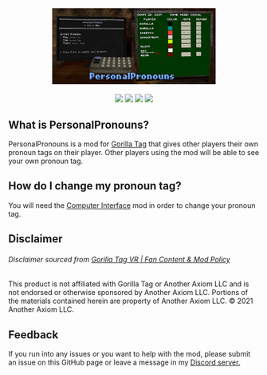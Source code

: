<div align="center">
    <img src="https://raw.githubusercontent.com/developer9998/PersonalPronouns/main/Marketing/Preview.png" width=65% height=65%>
    <br><br>
    <a href="https://github.com/developer9998/PersonalPronouns/blob/main/LICENSE/">   
    <img src="https://img.shields.io/github/license/developer9998/PersonalPronouns?label=License&style=for-the-badge"</img></a>
    <a href="https://github.com/developer9998/PersonalPronouns/releases">
    <img src="https://img.shields.io/github/downloads/developer9998/PersonalPronouns/total?style=for-the-badge"</img></a>
    <a href="https://github.com/developer9998/PersonalPronouns/releases/latest">
    <img src="https://img.shields.io/github/v/release/developer9998/PersonalPronouns?style=for-the-badge"</img></a>
    <a href="https://discord.gg/dev9998">
    <img src="https://img.shields.io/discord/989239017511989258?label=dev%27s%20discord&style=for-the-badge"</img></a>
</div>

## What is PersonalPronouns?
PersonalPronouns is a mod for [Gorilla Tag](https://www.gorillatagvr.com/) that gives other players their own pronoun tags on their player. Other players using the mod will be able to see your own pronoun tag.<br>

## How do I change my pronoun tag?
You will need the [Computer Interface](https://github.com/ToniMacaroni/ComputerInterface) mod in order to change your pronoun tag.

## Disclaimer
###### Disclaimer sourced from [Gorilla Tag VR | Fan Content & Mod Policy](https://www.gorillatagvr.com/fan-content-mod-policy)
This product is not affiliated with Gorilla Tag or Another Axiom LLC and is not endorsed or otherwise sponsored by Another Axiom LLC. Portions of the materials contained herein are property of Another Axiom LLC. © 2021 Another Axiom LLC.

## Feedback
If you run into any issues or you want to help with the mod, please submit an issue on this GitHub page or leave a message in my [Discord server.](https://discord.gg/dev9998)
